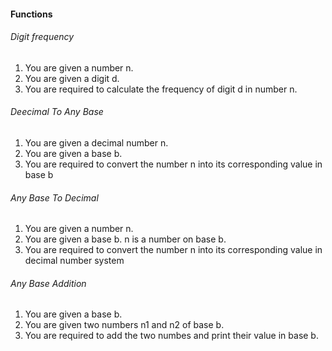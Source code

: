 #### Functions

###### Digit frequency
1. You are given a number n.
2. You are given a digit d.
3. You are required to calculate the frequency of digit d in number n.

###### Deecimal To Any Base
1. You are given a decimal number n.
2. You are given a base b.
3. You are required to convert the number n into its corresponding value in base b

###### Any Base To Decimal
1. You are given a number n.
2. You are given a base b. n is a number on base b.
3. You are required to convert the number n into its corresponding value in decimal number system

###### Any Base Addition
1. You are given a base b.
2. You are given two numbers n1 and n2 of base b.
3. You are required to add the two numbes and print their value in base b.

